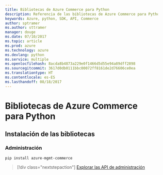 ```yaml
---
title: Bibliotecas de Azure Commerce para Python
description: Referencia de las bibliotecas de Azure Commerce para Python
keywords: Azure, python, SDK, API, Commerce
author: sptramer
ms.author: sttramer
manager: douge
ms.date: 07/10/2017
ms.topic: article
ms.prod: azure
ms.technology: azure
ms.devlang: python
ms.service: multiple
ms.openlocfilehash: 8acda8b4873a229e0f1466d5d55e94a89dff2898
ms.sourcegitcommit: 3617d0db0111bbc00072ff8161de2d76606ce0ea
ms.translationtype: HT
ms.contentlocale: es-ES
ms.lasthandoff: 08/18/2017
---
```

# <a name="azure-commerce-libraries-for-python"></a>Bibliotecas de Azure Commerce para Python

## <a name="install-the-libraries"></a>Instalación de las bibliotecas


### <a name="management"></a>Administración

```bash
pip install azure-mgmt-commerce
```
> [!div class="nextstepaction"]
> [Explorar las API de administración](/python/api/overview/azure/commerce/managementlibrary)